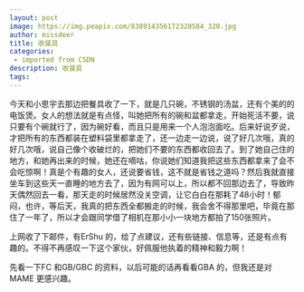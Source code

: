 ```yaml
---
layout: post
image: https://img.peapix.com/838914356172320584_320.jpg
author: missdeer
title: 收餐具
categories: 
 - imported from CSDN
description: 收餐具
tags: 
---
```


今天和小思宇去那边把餐具收了一下，就是几只碗，不锈钢的汤盆，还有个美的的电饭煲。女人的想法就是有点怪，叫她把所有的碗和盆都拿走，开始死活不要，说只要有个碗就行了，因为碗好看，而且只是用来一个人泡泡面吃。后来好说歹说，才把所有的东西都装在塑料袋里都拿走了，还一边走一边说，说了好几次哦，真的好几次哦，说自己像个收破烂的，把她们不要的东西都收回去了。到了她自己住的地方，和她再出来的时候，她还在嘀咕，你说她们知道我把这些东西都拿来了会不会吃惊啊！真是个有趣的女人，还说要省钱，这不就是省钱之道吗？然后我就直接坐车到这些天一直睡的地方去了，因为有网可以上，所以都不回那边去了，导致昨天偶然回去一看，那天走的时候居然没关空调，让它白白在那耗了48小时！郁闷，也许，等后天，我真的把东西全都搬走的时候，我会舍不得那里吧，毕竟在那住了一年了，所以才会跟同学借了相机在那小小一块地方都拍了150张照片。

上网收了下邮件，有ErShu 的，给了点建议，还有些链接、信息等，还是有点有趣的。不得不再感叹一下这个家伙，好佩服他执着的精神和毅力啊！

先看一下FC 和GB/GBC 的资料，以后可能的话再看看GBA 的，但我还是对MAME 更感兴趣。
